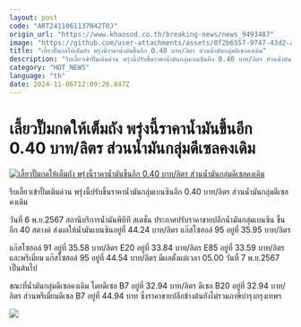 ```yaml
---
layout: post
code: "ART2411061137N42T0J"
origin_url: "https://www.khaosod.co.th/breaking-news/news_9493487"
image: "https://github.com/user-attachments/assets/0f2b6557-9747-43d2-a68c-8e15be479b81"
title: "เลี้ยวปั๊มกดให้เต็มถัง พรุ่งนี้ราคาน้ำมันขึ้นอีก 0.40 บาท/ลิตร ส่วนน้ำมันกลุ่มดีเซลคงเดิม"
description: "รีบเลี้ยวเข้าปั๊มเติมด่วน พรุ่งนี้ปรับขึ้นราคาน้ำมันกลุ่มเบนซินอีก 0.40 บาท/ลิตร ส่วนน้ำมันกลุ่มดีเซลคงเดิม มีผลตี 5 วันที่ 7 พ.ย.2567"
category: "HOT_NEWS"
language: "th"
date: 2024-11-06T12:09:26.847Z
---
```


# เลี้ยวปั๊มกดให้เต็มถัง พรุ่งนี้ราคาน้ำมันขึ้นอีก 0.40 บาท/ลิตร ส่วนน้ำมันกลุ่มดีเซลคงเดิม

[![เลี้ยวปั๊มกดให้เต็มถัง พรุ่งนี้ราคาน้ำมันขึ้นอีก 0.40 บาท/ลิตร ส่วนน้ำมันกลุ่มดีเซลคงเดิม](https://www.khaosod.co.th/wpapp/uploads/2024/11/price.jpg "เลี้ยวปั๊มกดให้เต็มถัง พรุ่งนี้ราคาน้ำมันขึ้นอีก 0.40 บาท/ลิตร ส่วนน้ำมันกลุ่มดีเซลคงเดิม")](https://www.khaosod.co.th/wpapp/uploads/2024/11/price.jpg)

รีบเลี้ยวเข้าปั๊มเติมด่วน พรุ่งนี้ปรับขึ้นราคาน้ำมันกลุ่มเบนซินอีก 0.40 บาท/ลิตร ส่วนน้ำมันกลุ่มดีเซลคงเดิม

วันที่ 6 พ.ย.2567 สถานีบริการน้ำมันพีทีที สเตชั่น ประกาศปรับราคาขายปลีกน้ำมันกลุ่มเบนซิน ขึ้นอีก 40 สตางค์ ส่งผลให้น้ำมันเบนซินอยู่ที่ 44.24 บาท/ลิตร แก๊สโซฮอล์ 95 อยู่ที่ 35.95 บาท/ลิตร

แก๊สโซฮอล์ 91 อยู่ที่ 35.58 บาท/ลิตร E20 อยู่ที่ 33.84 บาท/ลิตร E85 อยู่ที่ 33.59 บาท/ลิตร และพรีเมี่ยม แก๊สโซฮอล์ 95 อยู่ที่ 44.54 บาท/ลิตร มีผลตั้งแต่เวลา 05.00 วันที่ 7 พ.ย.2567 เป็นต้นไป

ขณะที่น้ำมันกลุ่มดีเซลคงเดิม โดยดีเซล B7 อยู่ที่ 32.94 บาท/ลิตร ดีเซล B20 อยู่ที่ 32.94 บาท/ลิตร ส่วนพรีเมี่ยมดีเซล B7 อยู่ที่ 44.94 บาท ซึ่งราคาขายปลีกข้างต้นยังไม่รวมภาษีบำรุงกรุงเทพฯ

[![](https://www.khaosod.co.th/wpapp/uploads/2024/11/น้ำมัน.jpg)](https://www.khaosod.co.th/wpapp/uploads/2024/11/น้ำมัน.jpg)
